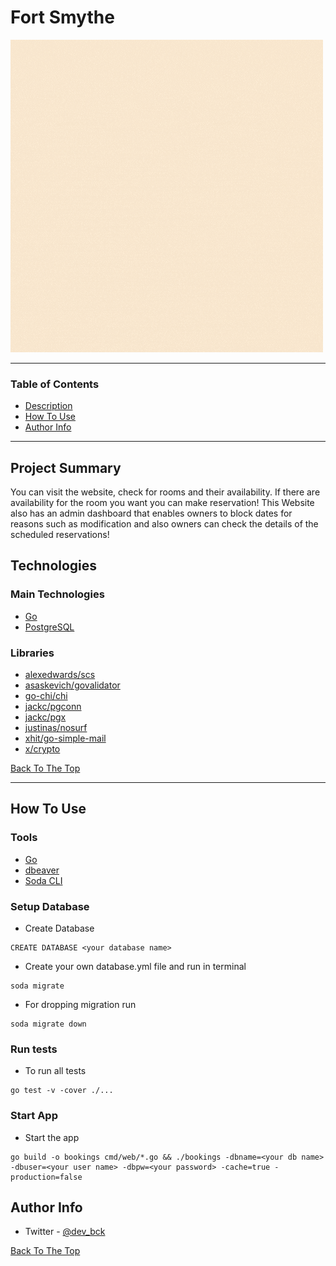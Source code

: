# Fort Smythe

![Project Image](./Fort-Smythe.gif)

---

### Table of Contents

- [Description](#description)
- [How To Use](#how-to-use)
- [Author Info](#author-info)

---

## Project Summary

You can visit the website, check for rooms and their availability. If there are availability for the room you want you can make reservation!
This Website also has an admin dashboard that enables owners to block dates for reasons such as modification and also owners can check the details of the scheduled reservations!

## Technologies

### Main Technologies

- [Go](https://go.dev/)
- [PostgreSQL](https://www.postgresql.org/)

### Libraries

- [alexedwards/scs](htts://www.github.com/alexedwards/scs/v2)
- [asaskevich/govalidator](htts://www.github.com/asaskevich/govalidator)
- [go-chi/chi](htts://www.github.com/go-chi/chi)
- [jackc/pgconn](htts://www.github.com/jackc/pgconn)
- [jackc/pgx](htts://www.github.com/jackc/pgx/v4)
- [justinas/nosurf](htts://www.github.com/justinas/nosurf)
- [xhit/go-simple-mail](htts://www.github.com/xhit/go-simple-mail/v2)
- [x/crypto](htts://www.github.com/x/crypto)

[Back To The Top](#Fort-Smythe)

---

## How To Use

### Tools

- [Go](https://go.dev/dl/)
- [dbeaver](https://dbeaver.io/download/)
- [Soda CLI](https://gobuffalo.io/documentation/database/soda/)

### Setup Database

- Create Database

```
CREATE DATABASE <your database name>
```

- Create your own database.yml file and run in terminal

```
soda migrate
```

- For dropping migration run

```
soda migrate down
```

### Run tests

- To run all tests

```
go test -v -cover ./...
```

### Start App

- Start the app

```
go build -o bookings cmd/web/*.go && ./bookings -dbname=<your db name> -dbuser=<your user name> -dbpw=<your password> -cache=true -production=false
```

## Author Info

- Twitter - [@dev_bck](https://twitter.com/dev_bck)

[Back To The Top](#Fort-Smythe)
